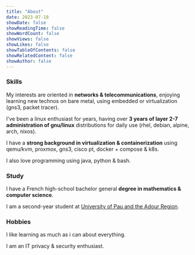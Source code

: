 ```yaml
---
title: "About"
date: 2023-07-18
showDate: false
showReadingTime: false
showWordCount: false
showViews: false
showLikes: false
showTableOfContents: false
showRelatedContent: false
showAuthor: false
---
```


### Skills

My interests are oriented in **networks & telecommunications**, enjoying learning new technos on bare metal, using embedded or virtualization (gns3, packet tracer).

I've been a linux enthusiast for years, having over **3 years of layer 2-7 administration of gnu/linux** distributions for daily use (rhel, debian, alpine, arch, nixos).

I have a **strong background in virtualization & containerization** using qemu/kvm, proxmox, gns3, cisco pt, docker + compose & k8s.

I also love programming using java, python & bash.

### Study

I have a French high-school bachelor general **degree in mathematics & computer science**.

I am a second-year student at [University of Pau and the Adour Region](https://www.univ-pau.fr/en/home.html).

### Hobbies

I like learning as much as i can about everything.

I am an IT privacy & security enthusiast.